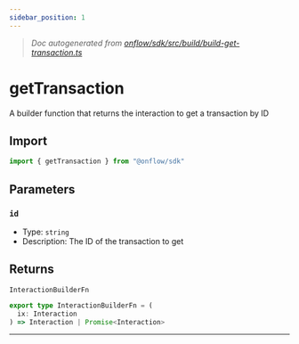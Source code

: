 ```yaml
---
sidebar_position: 1
---
```


> _Doc autogenerated from [onflow/sdk/src/build/build-get-transaction.ts](https://github.com/onflow/fcl-js/tree/master/packages/sdk/src/build/build-get-transaction.ts)_

# getTransaction

A builder function that returns the interaction to get a transaction by ID

## Import

```typescript
import { getTransaction } from "@onflow/sdk"
```


## Parameters

### `id` 
- Type: `string`
- Description: The ID of the transaction to get



## Returns

`InteractionBuilderFn`

```typescript
export type InteractionBuilderFn = (
  ix: Interaction
) => Interaction | Promise<Interaction>
```

---